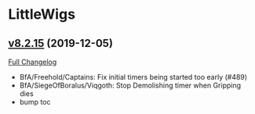 # LittleWigs

## [v8.2.15](https://github.com/BigWigsMods/LittleWigs/tree/v8.2.15) (2019-12-05)
[Full Changelog](https://github.com/BigWigsMods/LittleWigs/compare/v8.2.14...v8.2.15)

- BfA/Freehold/Captains: Fix initial timers being started too early (#489)  
- BfA/SiegeOfBoralus/Viqgoth: Stop Demolishing timer when Gripping dies  
- bump toc  
